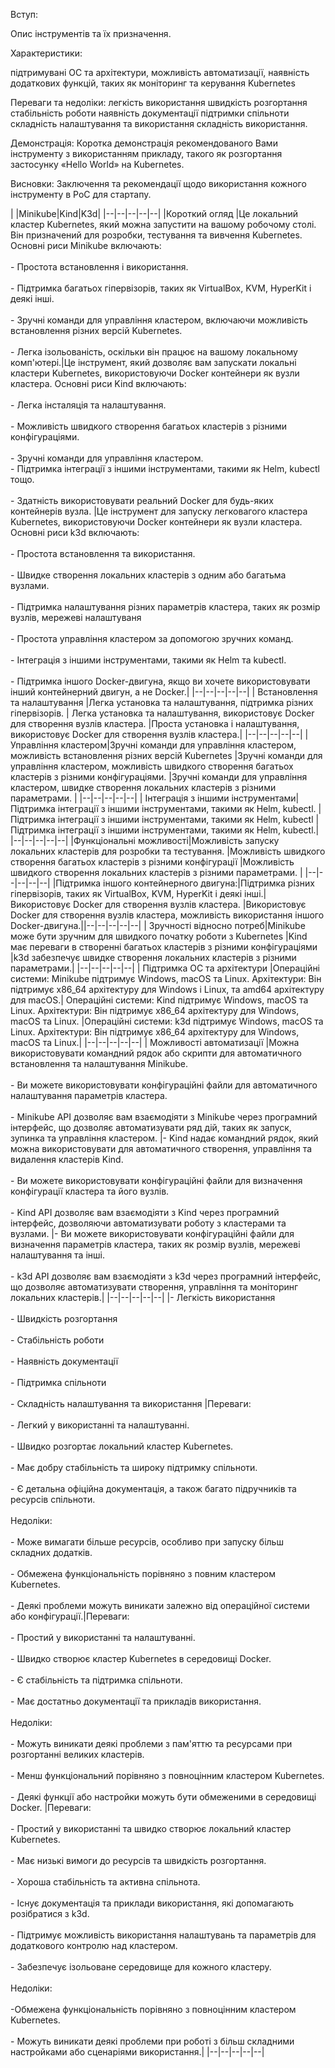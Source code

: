 Вступ:

Опис інструментів та їх призначення.

Характеристики:

підтримувані ОС та архітектури, 
можливість автоматизації, 
наявність додаткових функцій, таких як моніторинг та керування Kubernetes 

Переваги та недоліки: 
легкість використання
швидкість розгортання
стабільність роботи
наявність документації
підтримки спільноти
складність налаштування та використання
складність використання.

Демонстрація: Коротка демонстрація рекомендованого Вами інструменту з використанням прикладу, такого як розгортання застосунку «Hello World» на Kubernetes.

Висновки: Заключення та рекомендації щодо використання кожного інструменту в PoC для стартапу.

| |Minikube|Kind|K3d|
|--|--|--|--|--|
|Короткий огляд |Це локальний кластер Kubernetes, який можна запустити на вашому робочому столі. Він призначений для розробки, тестування та вивчення Kubernetes. Основні риси Minikube включають: <br /><br /> - Простота встановлення і використання. <br /><br />- Підтримка багатьох гіпервізорів, таких як VirtualBox, KVM, HyperKit і деякі інші.<br /><br /> - Зручні команди для управління кластером, включаючи можливість встановлення різних версій Kubernetes.<br /><br /> - Легка ізольованість, оскільки він працює на вашому локальному комп'ютері.|Це інструмент, який дозволяє вам запускати локальні кластери Kubernetes, використовуючи Docker контейнери як вузли кластера. Основні риси Kind включають:<br /><br />- Легка інсталяція та налаштування. <br /><br /> - Можливість швидкого створення багатьох кластерів з різними конфігураціями. <br /> <br />- Зручні команди для управління кластером.<br /> - Підтримка інтеграції з іншими інструментами, такими як Helm, kubectl тощо. <br /><br /> - Здатність використовувати реальний Docker для будь-яких контейнерів вузла. |Це інструмент для запуску легковагого кластера Kubernetes, використовуючи Docker контейнери як вузли кластера. Основні риси k3d включають: <br /><br /> - Простота встановлення та використання. <br /><br /> - Швидке створення локальних кластерів з одним або багатьма вузлами. <br /><br /> - Підтримка налаштування різних параметрів кластера, таких як розмір вузлів, мережеві налаштуваня <br /><br /> - Простота управління кластером за допомогою зручних команд. <br /><br /> - Інтеграція з іншими інструментами, такими як Helm та kubectl. <br /><br /> - Підтримка іншого Docker-двигуна, якщо ви хочете використовувати інший контейнерний двигун, а не Docker.|  |--|--|--|--|--|
| Встановлення та налаштування |Легка установка та налаштування, підтримка різних гіпервізорів. | Легка установка та налаштування, використовує Docker для створення вузлів кластера. |Проста установка і налаштування, використовує Docker для створення вузлів кластера.| |--|--|--|--|--|
|Управління кластером|Зручні команди для управління кластером, можливість встановлення різних версій Kubernetes |Зручні команди для управління кластером, можливість швидкого створення багатьох кластерів з різними конфігураціями. |Зручні команди для управління кластером, швидке створення локальних кластерів з різними параметрами. | |--|--|--|--|--|
| Інтеграція з іншими інструментами|Підтримка інтеграції з іншими інструментами, такими як Helm, kubectl. |Підтримка інтеграції з іншими інструментами, такими як Helm, kubectl  |Підтримка інтеграції з іншими інструментами, такими як Helm, kubectl.|  |--|--|--|--|--|
|Функціональні можливості|Можливість запуску локальних кластерів для розробки та тестування. |Можливість швидкого створення багатьох кластерів з різними конфігурації |Можливість швидкого створення локальних кластерів з різними параметрами. |  |--|--|--|--|--|
|Підтримка іншого контейнерного двигуна:|Підтримка різних гіпервізорів, таких як VirtualBox, KVM, HyperKit і деякі інші.|Використовує Docker для створення вузлів кластера. |Використовує Docker для створення вузлів кластера, можливість використання іншого Docker-двигуна.||--|--|--|--|--|
| Зручності відносно потреб|Minikube може бути зручним для швидкого початку роботи з Kubernetes |Kind має переваги в створенні багатьох кластерів з різними конфігураціями  |k3d забезпечує швидке створення локальних кластерів з різними параметрами.| |--|--|--|--|--|
| Підтримка ОС та архітектури |Операційні системи: Minikube підтримує Windows, macOS та Linux. Архітектури: Він підтримує x86_64 архітектуру для Windows і Linux, та amd64 архітектуру для macOS.| Операційні системи: Kind підтримує Windows, macOS та Linux. Архітектури: Він підтримує x86_64 архітектуру для Windows, macOS та Linux. |Операційні системи: k3d підтримує Windows, macOS та Linux. Архітектури: Він підтримує x86_64 архітектуру для Windows, macOS та Linux.| |--|--|--|--|--|
| Можливості автоматизації |Можна використовувати командний рядок або скрипти для автоматичного встановлення та налаштування Minikube. <br /><br /> - Ви можете використовувати конфігураційні файли для автоматичного налаштування параметрів кластера. <br /><br /> - Minikube API дозволяє вам взаємодіяти з Minikube через програмний інтерфейс, що дозволяє автоматизувати ряд дій, таких як запуск, зупинка та управління кластером. |- Kind надає командний рядок, який можна використовувати для автоматичного створення, управління та видалення кластерів Kind. <br /><br /> - Ви можете використовувати конфігураційні файли для визначення конфігурації кластера та його вузлів. <br /><br /> - Kind API дозволяє вам взаємодіяти з Kind через програмний інтерфейс, дозволяючи автоматизувати роботу з кластерами та вузлами. |- Ви можете використовувати конфігураційні файли для визначення параметрів кластера, таких як розмір вузлів, мережеві налаштування та інші. <br /><br /> - k3d API дозволяє вам взаємодіяти з k3d через програмний інтерфейс, що дозволяє автоматизувати створення, управління та моніторинг локальних кластерів.| |--|--|--|--|--|
|- Легкість використання <br /><br />- Швидкість розгортання <br /><br />- Стабільність роботи <br /><br />- Наявність документації <br /><br />- Підтримка спільноти <br /><br />- Складність налаштування та використання |Переваги:<br /><br />- Легкий у використанні та налаштуванні. <br /><br /> - Швидко розгортає локальний кластер Kubernetes. <br /><br /> - Має добру стабільність та широку підтримку спільноти.<br /><br /> - Є детальна офіційна документація, а також багато підручників та ресурсів спільноти.<br /><br /> Недоліки:<br /><br />- Може вимагати більше ресурсів, особливо при запуску більш складних додатків.<br /><br /> - Обмежена функціональність порівняно з повним кластером Kubernetes.<br /><br /> - Деякі проблеми можуть виникати залежно від операційної системи або конфігурації.|Переваги:<br /><br />- Простий у використанні та налаштуванні. <br /><br /> - Швидко створює кластер Kubernetes в середовищі Docker. <br /><br /> - Є стабільність та підтримка спільноти.<br /><br /> - Має достатньо документації та прикладів використання.<br /><br /> Недоліки:<br /><br />- Можуть виникати деякі проблеми з пам'яттю та ресурсами при розгортанні великих кластерів. <br /><br /> - Менш функціональний порівняно з повноцінним кластером Kubernetes. <br /><br /> - Деякі функції або настройки можуть бути обмеженими в середовищі Docker. |Переваги:<br /><br />- Простий у використанні та швидко створює локальний кластер Kubernetes. <br /><br /> - Має низькі вимоги до ресурсів та швидкість розгортання. <br /><br /> - Хороша стабільність та активна спільнота. <br /><br /> - Існує документація та приклади використання, які допомагають розібратися з k3d.<br /><br /> - Підтримує можливість використання налаштувань та параметрів для додаткового контролю над кластером.<br /><br /> - Забезпечує ізольоване середовище для кожного кластеру. <br /><br />Недоліки: <br /><br />-Обмежена функціональність порівняно з повноцінним кластером Kubernetes. <br /><br /> - Можуть виникати деякі проблеми при роботі з більш складними настройками або сценаріями використання.|  |--|--|--|--|--|
